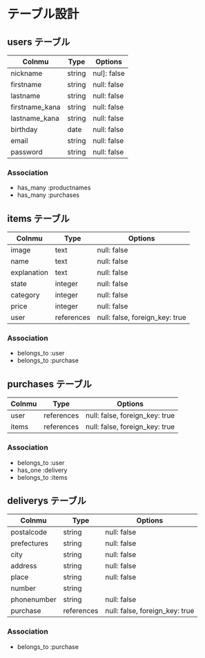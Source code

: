 # テーブル設計

## users テーブル

| Colnmu      | Type   | Options     |
| ----------- |------- | ----------- |
| nickname    | string | nul]: false |
| firstname   | string | null: false |
| lastname    | string | null: false |
| firstname_kana   | string | null: false |
| lastname_kana    | string | null: false |
| birthday       | date | null: false |
| email       | string | null: false |
| password    | string | null: false |

### Association
- has_many :productnames
- has_many :purchases

## items テーブル

| Colnmu      | Type   | Options     |
| ----------- |------- | ----------- |
| image       | text | null: false |
| name        | text | null: false |
| explanation | text | null: false |
| state       | integer | null: false |
| category    | integer | null: false |
| price       | integer | null: false |
| user        | references | null: false, foreign_key: true |

### Association
- belongs_to :user
- belongs_to :purchase

## purchases テーブル

| Colnmu  | Type   | Options     |
| ------- |------- | ----------- |
| user    | references | null: false, foreign_key: true |
| items   | references | null: false, foreign_key: true |

### Association
- belongs_to :user
- has_one :delivery
- belongs_to :items
## deliverys テーブル

| Colnmu      | Type   | Options     |
| ----------- |------- | ----------- |
| postalcode  | string | null: false |
| prefectures | string | null: false |
| city        | string | null: false |
| address     | string | null: false |
| place       | string | null: false |
| number      | string |
| phonenumber | string | null: false |
| purchase    | references | null: false, foreign_key: true 

### Association
- belongs_to :purchase
